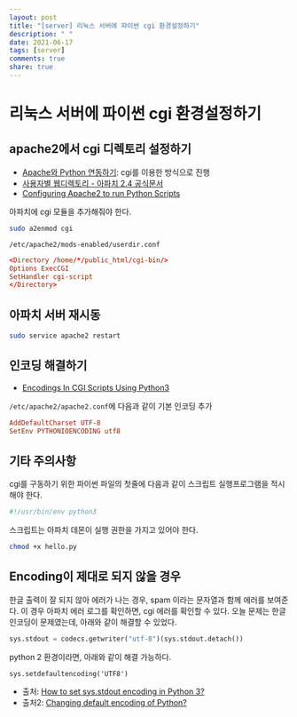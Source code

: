 ```yaml
---
layout: post
title: "[server] 리눅스 서버에 파이썬 cgi 환경설정하기"
description: " "
date: 2021-06-17
tags: [server]
comments: true
share: true
---
```


# 리눅스 서버에 파이썬 cgi 환경설정하기

## apache2에서 cgi 디렉토리 설정하기

* [Apache와 Python 연동하기](https://blog.ayukawa.kr/archives/1342): cgi를 이용한 방식으로 진행
* [사용자별 웹디렉토리 - 아파치 2.4 공식문서](https://httpd.apache.org/docs/2.4/howto/public_html.html)
* [Configuring Apache2 to run Python Scripts](https://www.linux.com/blog/configuring-apache2-run-python-scripts)

아파치에 cgi 모듈을 추가해줘야 한다.

```bash
sudo a2enmod cgi
```

`/etc/apache2/mods-enabled/userdir.conf`

```conf
<Directory /home/*/public_html/cgi-bin/>
Options ExecCGI
SetHandler cgi-script
</Directory>
```

## 아파치 서버 재시동

```bash
sudo service apache2 restart
```

## 인코딩 해결하기

* [Encodings In CGI Scripts Using Python3](https://crustulus.de/2013/09/encodings-in-cgi-scripts-using-python3/)

`/etc/apache2/apache2.conf`에 다음과 같이 기본 인코딩 추가

```conf
AddDefaultCharset UTF-8
SetEnv PYTHONIOENCODING utf8
```

## 기타 주의사항

cgi를 구동하기 위한 파이썬 파일의 첫줄에 다음과 같이 스크립트 실행프로그램을 적시해야 한다.

```python
#!/usr/bin/env python3
```

스크립트는 아파치 데몬이 실행 권한을 가지고 있어야 한다.

```bash
chmod +x hello.py
```

## Encoding이 제대로 되지 않을 경우

한글 출력이 잘 되지 않아 에러가 나는 경우, spam 이라는 문자열과 함께 에러를 보여준다. 이 경우 아파치 에러 로그를 확인하면, cgi 에러를 확인할 수 있다. 오늘 문제는 한글 인코딩이 문제였는데, 아래와 같이 해결할 수 있었다.

```python
sys.stdout = codecs.getwriter("utf-8")(sys.stdout.detach())
```

python 2 환경이라면, 아래와 같이 해결 가능하다.

```python2
sys.setdefaultencoding('UTF8')
```

* 출처: [How to set sys.stdout encoding in Python 3?](https://stackoverflow.com/questions/4374455/how-to-set-sys-stdout-encoding-in-python-3)
* 출처2: [Changing default encoding of Python?](https://stackoverflow.com/questions/2276200/changing-default-encoding-of-python)
